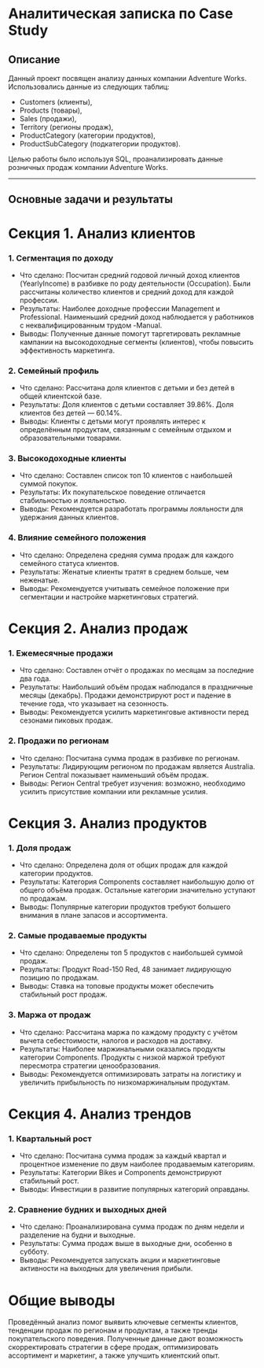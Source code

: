 # Аналитическая записка по Case Study

## Описание
Данный проект посвящен анализу данных компании Adventure Works. Использовались данные из следующих таблиц:
- Customers (клиенты),
- Products (товары),
- Sales (продажи),
- Territory (регионы продаж),
- ProductCategory (категории продуктов),
- ProductSubCategory (подкатегории продуктов).

Целью работы было используя SQL, проанализировать данные розничных продаж компании Adventure Works.

---

## Основные задачи и результаты

# Секция 1. Анализ клиентов

### 1. Сегментация по доходу
- Что сделано:
Посчитан средний годовой личный доход клиентов (YearlyIncome) в разбивке по роду деятельности (Occupation). Были рассчитаны количество клиентов и средний доход для каждой профессии.
- Результаты:
Наиболее доходные профессии Management и Professional.
Наименьший средний доход наблюдается у работников с неквалифицированным трудом -Manual.
- Выводы:
Полученные данные помогут таргетировать рекламные кампании на высокодоходные сегменты (клиентов), чтобы повысить эффективность маркетинга.

### 2. Семейный профиль
- Что сделано:
Рассчитана доля клиентов с детьми и без детей в общей клиентской базе.
- Результаты:
Доля клиентов с детьми составляет 39.86%.
Доля клиентов без детей — 60.14%.
- Выводы:
Клиенты с детьми могут проявлять интерес к определённым продуктам, связанным с семейным отдыхом и образовательными товарами.

### 3. Высокодоходные клиенты
- Что сделано:
Составлен список топ 10 клиентов с наибольшей суммой покупок.
- Результаты:
Их покупательское поведение отличается стабильностью и лояльностью.
- Выводы:
Рекомендуется разработать программы лояльности для удержания данных клиентов.

### 4. Влияние семейного положения
- Что сделано:
Определена средняя сумма продаж для каждого семейного статуса клиентов.
- Результаты:
Женатые клиенты тратят в среднем больше, чем неженатые.
- Выводы:
Рекомендуется учитывать семейное положение при сегментации и настройке маркетинговых стратегий.

# Секция 2. Анализ продаж
### 1. Ежемесячные продажи
- Что сделано:
Составлен отчёт о продажах по месяцам за последние два года.
- Результаты:
Наибольший объём продаж наблюдался в праздничные месяцы (декабрь).
Продажи демонстрируют рост и падение в течение года, что указывает на сезонность.
- Выводы:
Рекомендуется усилить маркетинговые активности перед сезонами пиковых продаж.

### 2. Продажи по регионам
- Что сделано:
Посчитана сумма продаж в разбивке по регионам.
- Результаты:
Лидирующим регионом по продажам является Australia.
Регион Central показывает наименьший объём продаж.
- Выводы:
Регион Central требует изучения: возможно, необходимо усилить присутствие компании или рекламные усилия.

# Секция 3. Анализ продуктов
### 1. Доля продаж
- Что сделано:
Определена доля от общих продаж для каждой категории продуктов.
- Результаты:
Категория Components составляет наибольшую долю от общего объёма продаж.
Остальные категории значительно уступают по продажам.
- Выводы:
Популярные категории продуктов требуют большего внимания в плане запасов и ассортимента.

### 2. Самые продаваемые продукты
- Что сделано:
Определены топ 5 продуктов с наибольшей суммой продаж.
- Результаты:
Продукт Road-150 Red, 48 занимает лидирующую позицию по продажам.
- Выводы:
Ставка на топовые продукты может обеспечить стабильный рост продаж.

### 3. Маржа от продаж
- Что сделано:
Рассчитана маржа по каждому продукту с учётом вычета себестоимости, налогов и расходов на доставку.
- Результаты:
Наиболее маржинальными оказались продукты категории Components.
Продукты с низкой маржой требуют пересмотра стратегии ценообразования.
- Выводы:
Рекомендуется оптимизировать затраты на логистику и увеличить прибыльность по низкомаржинальным продуктам.

# Секция 4. Анализ трендов
### 1. Квартальный рост
- Что сделано:
Посчитана сумма продаж за каждый квартал и процентное изменение по двум наиболее продаваемым категориям.
- Результаты:
Категории Bikes и Components демонстрируют стабильный рост.
- Выводы:
Инвестиции в развитие популярных категорий оправданы.

### 2. Сравнение будних и выходных дней
- Что сделано:
Проанализирована сумма продаж по дням недели и разделение на будни и выходные.
- Результаты:
Сумма продаж выше в выходные дни, особенно в субботу.
- Выводы:
Рекомендуется запускать акции и маркетинговые активности на выходных для увеличения прибыли.

# Общие выводы
Проведённый анализ помог выявить ключевые сегменты клиентов, тенденции продаж по регионам и продуктам, а также тренды покупательского поведения. Полученные данные дают возможность скорректировать стратегии в сфере продаж, оптимизировать ассортимент и маркетинг, а также улучшить клиентский опыт.